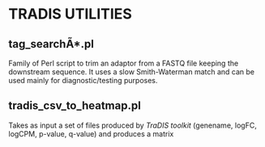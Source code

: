 # TRADIS UTILITIES


## tag_searchÃ*.pl
Family of Perl script to trim an adaptor from a FASTQ file keeping the downstream sequence. It uses a slow Smith-Waterman match and can be used mainly 
for diagnostic/testing purposes.

## tradis_csv_to_heatmap.pl
Takes as input a set of files produced by *TraDIS toolkit* (genename, logFC, logCPM, p-value, q-value) and produces a matrix
